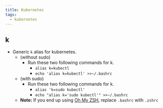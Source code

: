 ```yaml
---
title: Kubernetes 
tags:
  - kubernetes
---
```


## k

- Generic `k` alias for kubernetes.
  - (without sudo)
    - Run these two following commands for k.
      - `alias k=kubectl`
      - `echo 'alias k=kubectl' >>~/.bashrc`
  - (with sudo)
    - Run these two following commands for k.
      - `alias 'k=sudo kubectl'`
      - `echo "alias k='sudo kubectl'" >>~/.bashrc`
  - **Note:** If you end up using [Oh My ZSH](/application/zsh), replace `.bashrc` with `.zshrc`
